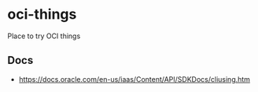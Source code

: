 # oci-things

Place to try OCI things

## Docs

- https://docs.oracle.com/en-us/iaas/Content/API/SDKDocs/cliusing.htm


